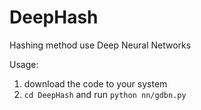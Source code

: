 DeepHash
=============

Hashing method use Deep Neural Networks

Usage:
  1. download the code to your system
  2. `cd DeepHash` and run `python nn/gdbn.py`
